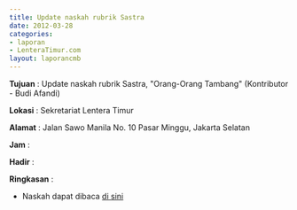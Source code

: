 ```yaml
---
title: Update naskah rubrik Sastra
date: 2012-03-28
categories:
- laporan
- LenteraTimur.com
layout: laporancmb
---
```



**Tujuan** : Update naskah rubrik Sastra, "Orang-Orang Tambang" (Kontributor - Budi Afandi)

**Lokasi** : Sekretariat Lentera Timur 

**Alamat** : Jalan Sawo Manila No. 10 Pasar Minggu, Jakarta Selatan

**Jam** : 

**Hadir** :  


**Ringkasan** : 
* Naskah dapat dibaca [di sini](http://www.lenteratimur.com/2012/03/orang-orang-tambang/)
